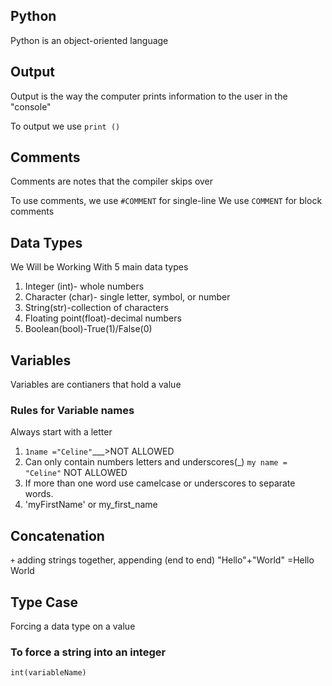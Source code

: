## Python
Python is an object-oriented language

## Output
Output is the way the computer prints information to the user in the "console"

To output we use `print ()`

## Comments
Comments are notes that the compiler skips over

To use comments, we use `#COMMENT` for single-line
We use ```COMMENT``` for block comments

## Data Types

We Will be Working With 5 main data types

1. Integer (int)- whole numbers
2. Character (char)- single letter, symbol, or number
3. String(str)-collection of characters
4. Floating point(float)-decimal numbers
5. Boolean(bool)-True(1)/False(0)

## Variables
Variables are contianers that hold a value

### Rules for Variable names

Always start with a letter
1.   `1name ="Celine"`___>NOT ALLOWED
2. Can only contain numbers letters and underscores(_) `my name = "Celine"` NOT ALLOWED
3. If more than one word use camelcase or underscores to separate words.
4. 'myFirstName' or my_first_name

## Concatenation
`+` adding strings together, appending (end to end)
"Hello"+"World" =Hello World
## Type Case
Forcing a data type on a value

### To force a string into an integer
`int(variableName)`